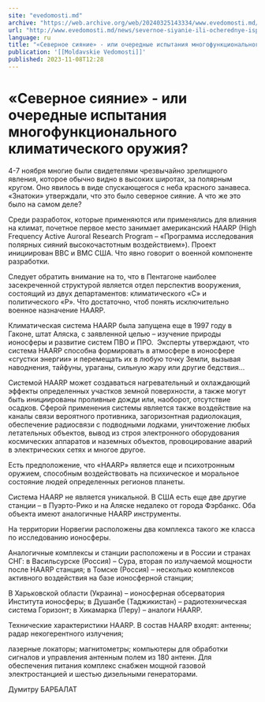 ```yaml
---
site: "evedomosti.md"
archive: "https://web.archive.org/web/20240325143334/www.evedomosti.md/news/severnoe-siyanie-ili-ocherednye-ispytaniya-mnogofunkcionalno"
url: "http://www.evedomosti.md/news/severnoe-siyanie-ili-ocherednye-ispytaniya-mnogofunkcionalno"
language: ru
title: "«Северное сияние» - или очередные испытания многофункционального климатического оружия?"
publication: '[[Moldavskie Vedomosti]]'
published: 2023-11-08T12:28
---
```


# «Северное сияние» - или очередные испытания многофункционального климатического оружия?

4-7 ноября многие были свидетелями чрезвычайно зрелищного явления, которое обычно видно в высоких широтах, за полярным кругом. Оно явилось в виде спускающегося с неба красного занавеса. «Знатоки» утверждали, что это было северное сияние. А что же это было на самом деле?

Среди разработок, которые применяются или применялись для влияния на климат, почетное первое место занимает американский HAARP (High Frequency Active Auroral Research Program – «Программа исследования полярных сияний высокочастотным воздействием»). Проект инициирован ВВС и ВМС США. Что явно говорит о военной компоненте разработки.

Следует обратить внимание на то, что в Пентагоне наиболее засекреченной структурой является отдел перспектив вооружения, состоящий из двух департаментов: климатического «С» и политического «Р». Что достаточно, чтоб понять исключительно военное назначение HAARP.

Климатическая система HAARP была запущена еще в 1997 году в Гаконе, штат Аляска, с заявленной целью – изучение природы ионосферы и развитие систем ПВО и ПРО.  Эксперты утверждают, что система HAARP способна формировать в атмосфере в ионосфере «сгустки энергии» и перемещать их в любую точку Земли, вызывая наводнения, тайфуны, ураганы, сильную жару или другие бедствия…

Системой HAARP может создаваться нагревательный и охлаждающий эффекты определенных участков земной поверхности, а также могут быть инициированы проливные дожди или, наоборот, отсутствие осадков. Сферой применения системы является также воздействие на каналы связи вероятного противника, загоризонтная радиолокация, обеспечение радиосвязи с подводными лодками, уничтожение любых летательных объектов, вывод из строя электронного оборудования космических аппаратов и наземных объектов, провоцирование аварий в электрических сетях и многое другое.

Есть предположение, что «HAARP» является еще и психотронным оружием, способным воздействовать на психическое и моральное состояние людей определенных регионов планеты.

Система HAARP не является уникальной. В США есть еще две другие станции – в Пуэрто-Рико и на Аляске недалеко от города Фэрбанкс. Оба объекта имеют аналогичные HAARP инструменты.

На территории Норвегии расположены два комплекса такого же класса по исследованию ионосферы.

Аналогичные комплексы и станции расположены и в России и странах СНГ: в Васильсурске (Россия) – Сура, вторая по излучаемой мощности после HAARP станция; в Томске (Россия) – несколько комплексов активного воздействия на базе ионосферной станции;

В Харьковской области (Украина) – ионосферная обсерватория Института ионосферы; в Душанбе (Таджикистан) – радиотехническая система Горизонт; в Хикамарка (Перу) – аналоги HAARP.

Технические характеристики HAARP. В состав HAARP входят: антенны; радар некогерентного излучения;

лазерные локаторы; магнитометры; компьютеры для обработки сигналов и управления антенным полем из 180 антенн. Для обеспечения питания комплекс снабжен мощной газовой электростанцией и шестью дизельными генераторами.

Думитру БАРБАЛАТ